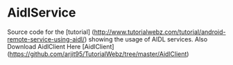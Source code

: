 # AidlService
Source code for the [tutorial] (http://www.tutorialwebz.com/tutorial/android-remote-service-using-aidl/) showing the usage of AIDL services.
Also Download AidlClient Here [AidlClient] (https://github.com/arjit95/TutorialWebz/tree/master/AidlClient)
